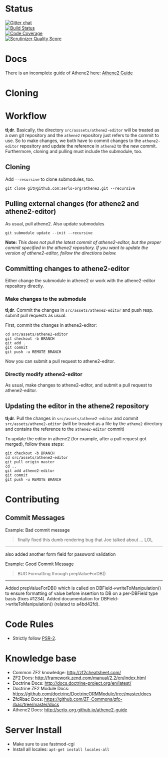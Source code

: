 # Status

[![Gitter chat](https://badges.gitter.im/gitterHQ/gitter.png)](https://gitter.im/serlo-org)  
[![Build Status](https://travis-ci.org/serlo-org/athene2.svg)](https://travis-ci.org/serlo-org/athene2)  
[![Code Coverage](https://scrutinizer-ci.com/g/serlo-org/athene2/badges/coverage.png?s=1d2264eb2b7376e91de5a8f58574da83fd156045)](https://scrutinizer-ci.com/g/serlo-org/athene2/)  
[![Scrutinizer Quality Score](https://scrutinizer-ci.com/g/serlo-org/athene2/badges/quality-score.png?s=f163d3b21f6d3aeed19dd082958e71e544d6686e)](https://scrutinizer-ci.com/g/serlo-org/athene2/)

# Docs

There is an incomplete guide of Athene2 here: [Athene2 Guide](http://serlo-org.github.com/athene2-guide)

# Cloning


# Workflow

**tl;dr**. Basically, the directory `src/asssets/athene2-editor` will be treated as a own git repository and the `athene2` repository just refers to the commit to use. So to make changes, we both have to commit changes to the `athene2-editor` repository and update the reference in `athene2` to the new commit. Furthermore, cloning and pulling must include the submodule, too.

## Cloning

Add `--resursive` to clone submodules, too.

```
git clone git@github.com:serlo-org/athene2.git --recursive
```

## Pulling external changes (for athene2 and athene2-editor)

As usual, pull athene2. Also update submodules

```
git submodule update --init --recursive
```

**Note:** *This does not pull the latest commit of athene2-editor, but the proper commit specified in the athene2 repository. If you want to update the version of athene2-editor, follow the directions below.*

## Committing changes to athene2-editor

Either change the submodule in athene2 or work with the athene2-editor repository directly.

### Make changes to the submodule

**tl;dr**. Commit the changes in `src/assets/athene2-editor` and push resp. submit pull requests as usual.

First, commit the changes in athene2-editor:

```
cd src/assets/athene2-editor
git checkout -b BRANCH
git add .
git commit
git push -u REMOTE BRANCH
```

Now you can submit a pull request to athene2-editor.

### Directly modify athene2-editor

As usual, make changes to athene2-editor, and submit a pull request to athene2-editor.

## Updating the editor in the athene2 repository

**tl;dr**. Pull the changes in `src/assets/athene2-editor` and commit `src/assets/athene2-editor` (will be treaded as a file by the `athene2` directory and contains the reference to the `athene2-editor` commit)

To update the editor in athene2 (for example, after a pull request got merged), follow these steps:

```
git checkout -b BRANCH
cd src/assets/athene2-editor
git pull origin master
cd ..
git add athene2-editor
git commit
git push -u REMOTE BRANCH
```

# Contributing

## Commit Messages

Example: Bad commit message
> finally fixed this dumb rendering bug that Joe talked about ... LOL
  -------------------------------------------------------------------
  also added another form field for password validation

Example: Good Commit Message
> BUG Formatting through prepValueForDB()
  -------------------------------------------------------------------
  Added prepValueForDB() which is called on DBField->writeToManipulation()
  to ensure formatting of value before insertion to DB on a per-DBField type basis (fixes #1234).
  Added documentation for DBField->writeToManipulation() (related to a4bd42fd).

# Code Rules

* Strictly follow [PSR-2](https://github.com/php-fig/fig-standards/blob/master/accepted/PSR-2-coding-style-guide.md).

# Knowledge base

* Common ZF2 knowledge: http://zf2cheatsheet.com/
* ZF2 Docs: http://framework.zend.com/manual/2.2/en/index.html
* Doctrine Docs: http://docs.doctrine-project.org/en/latest/
* Doctrine ZF2 Module Docs: https://github.com/doctrine/DoctrineORMModule/tree/master/docs
* ZfcRbac Docs: https://github.com/ZF-Commons/zfc-rbac/tree/master/docs
* Athene2 Docs: http://serlo-org.github.io/athene2-guide

# Server Install

* Make sure to use fastmod-cgi
* Install all locales: `apt-get install locales-all`
